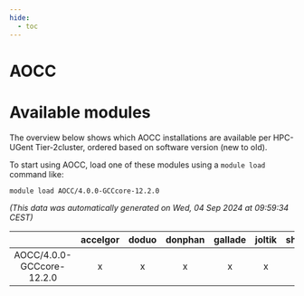 ```yaml
---
hide:
  - toc
---
```


AOCC
====

# Available modules


The overview below shows which AOCC installations are available per HPC-UGent Tier-2cluster, ordered based on software version (new to old).

To start using AOCC, load one of these modules using a `module load` command like:

```shell
module load AOCC/4.0.0-GCCcore-12.2.0
```

*(This data was automatically generated on Wed, 04 Sep 2024 at 09:59:34 CEST)*  

| |accelgor|doduo|donphan|gallade|joltik|shinx|skitty|
| :---: | :---: | :---: | :---: | :---: | :---: | :---: | :---: |
|AOCC/4.0.0-GCCcore-12.2.0|x|x|x|x|x|x|x|
